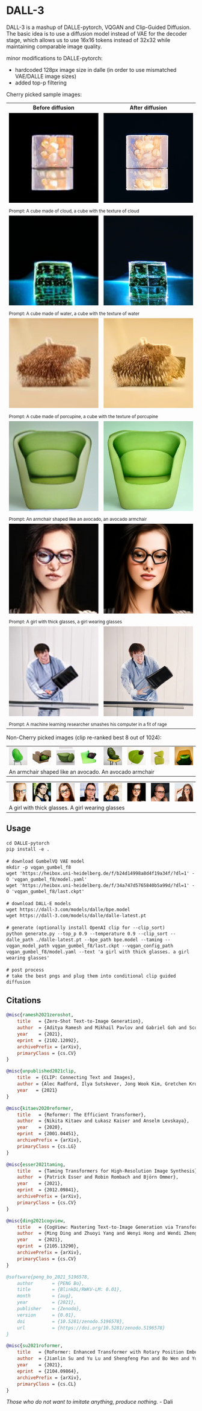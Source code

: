 # DALL-3

DALL-3 is a mashup of DALLE-pytorch, VQGAN and Clip-Guided Diffusion. The basic idea is to use a diffusion model instead of VAE for the decoder stage, which allows us to use 16x16 tokens instead of 32x32 while maintaining comparable image quality.

minor modifications to DALLE-pytorch:
- hardcoded 128px image size in dalle (in order to use mismatched VAE/DALLE image sizes)
- added top-p filtering

Cherry picked sample images:

<table>
<tr><th>Before diffusion</th><th>After diffusion</th></tr>
<tr><td><img src="./images/cube-cloud-before.jpg" alt="a cube made of cloud - before" width="256"></img></td><td><img src="./images/cube-cloud.png" alt="a cube made of cloud"></img></td></tr>
<tr><td colspan="2"><sub>Prompt: A cube made of cloud, a cube with the texture of cloud</sub></td></tr>
<tr><td><img src="./images/cube-water-before.jpg" alt="a cube made of water - before" width="256"></img></td><td><img src="./images/cube-water.png" alt="a cube made of water"></img></td></tr>
<tr><td colspan="2"><sub>Prompt: A cube made of water, a cube with the texture of water</sub></td></tr>
<tr><td><img src="./images/cube-porcupine-before.jpg" alt="a cube made of porcupine - before" width="256"></img></td><td><img src="./images/cube-porcupine.png" alt="a cube made of porcupine"></img></td></tr>
<tr><td colspan="2"><sub>Prompt: A cube made of porcupine, a cube with the texture of porcupine</sub></td></tr>

<tr><td><img src="./images/avocado-before.png" alt="an armchair shaped like an avocado, an avocado armchair - before" width="256"></img></td><td><img src="./images/avocado.png" alt="an armchair shaped like an avocado, an avocado armchair"></img></td></tr>
<tr><td colspan="2"><sub>Prompt: An armchair shaped like an avocado, an avocado armchair</sub></td></tr>

<tr><td><img src="./images/girl-glasses-before.png" alt="a girl with thick glasses - before" width="256"></img></td><td><img src="./images/girl-glasses.png" alt="a girl with thick glasses"></img></td></tr>
<tr><td colspan="2"><sub>Prompt: A girl with thick glasses, a girl wearing glasses</sub></td></tr>

<tr><td><img src="./images/researcher-mad-before.png" alt="a machine learning researcher smashes his computer in a fit of rage - before" width="256"></img></td><td><img src="./images/researcher-mad.png" alt="a machine learning researcher smashes his computer in a fit of rage"></img></td></tr>
<tr><td colspan="2"><sub>Prompt: A machine learning researcher smashes his computer in a fit of rage</sub></td></tr>
</table>

Non-Cherry picked images (clip re-ranked best 8 out of 1024):

<table>
<tr><td><img src="./images/avocado-0.png"></img></td><td><img src="./images/avocado-1.png"></img></td><td><img src="./images/avocado-2.png"></img></td><td><img src="./images/avocado-3.png"></img></td><td><img src="./images/avocado-4.png"></img></td><td><img src="./images/avocado-5.png"></img></td><td><img src="./images/avocado-6.png"></img></td><td><img src="./images/avocado-7.png"></img></td></tr>
<tr><td colspan="8">An armchair shaped like an avocado. An avocado armchair</td></tr>
</table>

<table>
<tr><td><img src="./images/girl-0.png"></img></td><td><img src="./images/girl-1.png"></img></td><td><img src="./images/girl-2.png"></img></td><td><img src="./images/girl-3.png"></img></td><td><img src="./images/girl-4.png"></img></td><td><img src="./images/girl-5.png"></img></td><td><img src="./images/girl-6.png"></img></td><td><img src="./images/girl-7.png"></img></td></tr>
<tr><td colspan="8">A girl with thick glasses. A girl wearing glasses</td></tr>
</table>

## Usage
```# git clone this repo, then
cd DALLE-pytorch
pip install -e .

# download GumbelVQ VAE model
mkdir -p vqgan_gumbel_f8
wget 'https://heibox.uni-heidelberg.de/f/b24d14998a8d4f19a34f/?dl=1' -O 'vqgan_gumbel_f8/model.yaml' 
wget 'https://heibox.uni-heidelberg.de/f/34a747d5765840b5a99d/?dl=1' -O 'vqgan_gumbel_f8/last.ckpt'

# download DALL-E models
wget https://dall-3.com/models/dalle/bpe.model
wget https://dall-3.com/models/dalle/dalle-latest.pt

# generate (optionally install OpenAI clip for --clip_sort)
python generate.py --top_p 0.9 --temperature 0.9 --clip_sort --dalle_path ./dalle-latest.pt --bpe_path bpe.model --taming --vqgan_model_path vqgan_gumbel_f8/last.ckpt --vqgan_config_path vqgan_gumbel_f8/model.yaml --text 'a girl with thick glasses. a girl wearing glasses'

# post process
# take the best pngs and plug them into conditional clip guided diffusion

```

## Citations

```bibtex
@misc{ramesh2021zeroshot,
    title   = {Zero-Shot Text-to-Image Generation}, 
    author  = {Aditya Ramesh and Mikhail Pavlov and Gabriel Goh and Scott Gray and Chelsea Voss and Alec Radford and Mark Chen and Ilya Sutskever},
    year    = {2021},
    eprint  = {2102.12092},
    archivePrefix = {arXiv},
    primaryClass = {cs.CV}
}
```

```bibtex
@misc{unpublished2021clip,
    title  = {CLIP: Connecting Text and Images},
    author = {Alec Radford, Ilya Sutskever, Jong Wook Kim, Gretchen Krueger, Sandhini Agarwal},
    year   = {2021}
}
```

```bibtex
@misc{kitaev2020reformer,
    title   = {Reformer: The Efficient Transformer},
    author  = {Nikita Kitaev and Łukasz Kaiser and Anselm Levskaya},
    year    = {2020},
    eprint  = {2001.04451},
    archivePrefix = {arXiv},
    primaryClass = {cs.LG}
}
```

```bibtex
@misc{esser2021taming,
    title   = {Taming Transformers for High-Resolution Image Synthesis},
    author  = {Patrick Esser and Robin Rombach and Björn Ommer},
    year    = {2021},
    eprint  = {2012.09841},
    archivePrefix = {arXiv},
    primaryClass = {cs.CV}
}
```

```bibtex
@misc{ding2021cogview,
    title   = {CogView: Mastering Text-to-Image Generation via Transformers},
    author  = {Ming Ding and Zhuoyi Yang and Wenyi Hong and Wendi Zheng and Chang Zhou and Da Yin and Junyang Lin and Xu Zou and Zhou Shao and Hongxia Yang and Jie Tang},
    year    = {2021},
    eprint  = {2105.13290},
    archivePrefix = {arXiv},
    primaryClass = {cs.CV}
}
```

```bibtex
@software{peng_bo_2021_5196578,
    author       = {PENG Bo},
    title        = {BlinkDL/RWKV-LM: 0.01},
    month        = {aug},
    year         = {2021},
    publisher    = {Zenodo},
    version      = {0.01},
    doi          = {10.5281/zenodo.5196578},
    url          = {https://doi.org/10.5281/zenodo.5196578}
}
```

```bibtex
@misc{su2021roformer,
    title   = {RoFormer: Enhanced Transformer with Rotary Position Embedding},
    author  = {Jianlin Su and Yu Lu and Shengfeng Pan and Bo Wen and Yunfeng Liu},
    year    = {2021},
    eprint  = {2104.09864},
    archivePrefix = {arXiv},
    primaryClass = {cs.CL}
}
```

*Those who do not want to imitate anything, produce nothing.* - Dali
